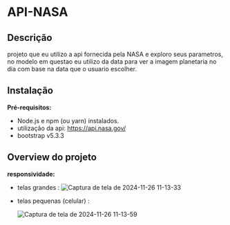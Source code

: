 # API-NASA

## Descrição

projeto que eu utilizo a api fornecida pela NASA e exploro seus parametros, no modelo em questao eu utilizo da data
para ver a imagem planetaria no dia com base na data que o usuario escolher.

## Instalação

**Pré-requisitos:**
* Node.js e npm (ou yarn) instalados.
* utilização da api: https://api.nasa.gov/
* bootstrap v5.3.3

## Overview do projeto

**responsividade:**
* telas grandes :
  ![Captura de tela de 2024-11-26 11-13-33](https://github.com/user-attachments/assets/a3e192a2-bbf6-404e-b9c1-00695e8e8eab)

* telas pequenas (celular) :
  
  ![Captura de tela de 2024-11-26 11-13-59](https://github.com/user-attachments/assets/4ef082e4-8be9-4451-b488-1aee71e855d3)





